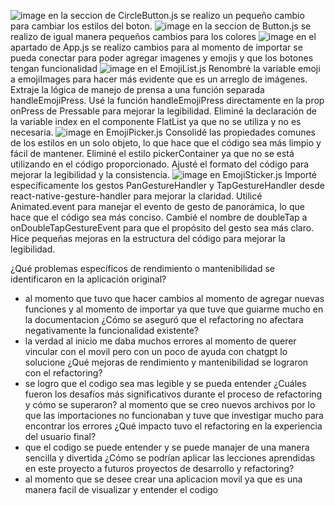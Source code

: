 ![image](https://github.com/XavierGuaman1/Project-ExpoGo/assets/116098951/ff0ed42c-7e02-41b2-9ca2-a6ccfe21065a)
en la seccion de CircleButton.js se realizo un pequeño cambio para cambiar los estilos del boton. 
![image](https://github.com/XavierGuaman1/Project-ExpoGo/assets/116098951/9de43c8d-01cd-4751-95a8-60335d09916c)
en la seccion de Button.js se realizo de igual manera pequeños cambios para los colores
![image](https://github.com/XavierGuaman1/Project-ExpoGo/assets/116098951/159f9ad0-9d0d-49de-91df-d19a848edfc4)
en el apartado de App.js se realizo cambios para al momento de importar se pueda conectar para poder agregar imagenes y emojis y que los botones tengan funcionalidad 
![image](https://github.com/XavierGuaman1/Project-ExpoGo/assets/116098951/4d1631b0-34db-47cb-ac16-658c3b89e1f3)
en el EmojiList.js Renombré la variable emoji a emojiImages para hacer más evidente que es un arreglo de imágenes.
Extraje la lógica de manejo de prensa a una función separada handleEmojiPress.
Usé la función handleEmojiPress directamente en la prop onPress de Pressable para mejorar la legibilidad.
Eliminé la declaración de la variable index en el componente FlatList ya que no se utiliza y no es necesaria.
![image](https://github.com/XavierGuaman1/Project-ExpoGo/assets/116098951/cc6ba0ce-b36c-4558-9285-051194e01c08)
en EmojiPicker.js 
Consolidé las propiedades comunes de los estilos en un solo objeto, lo que hace que el código sea más limpio y fácil de mantener.
Eliminé el estilo pickerContainer ya que no se está utilizando en el código proporcionado.
Ajusté el formato del código para mejorar la legibilidad y la consistencia.
![image](https://github.com/XavierGuaman1/Project-ExpoGo/assets/116098951/559d8a05-4295-4b35-9c22-61f2d2c02991)
en EmojiSticker.js Importé específicamente los gestos PanGestureHandler y TapGestureHandler desde react-native-gesture-handler para mejorar la claridad.
Utilicé Animated.event para manejar el evento de gesto de panorámica, lo que hace que el código sea más conciso.
Cambié el nombre de doubleTap a onDoubleTapGestureEvent para que el propósito del gesto sea más claro.
Hice pequeñas mejoras en la estructura del código para mejorar la legibilidad.



¿Qué problemas específicos de rendimiento o mantenibilidad se identificaron en la aplicación original?
- al momento que tuvo que hacer cambios al momento de agregar nuevas funciones y al momento de importar ya que tuve que guiarme mucho en la documentacion
¿Cómo se aseguró que el refactoring no afectara negativamente la funcionalidad existente?
- la verdad al inicio me daba muchos errores al momento de querer vincular con el movil pero con un poco de ayuda con chatgpt lo solucione
¿Qué mejoras de rendimiento y mantenibilidad se lograron con el refactoring?
- se logro que el codigo sea mas legible y se pueda entender 
¿Cuáles fueron los desafíos más significativos durante el proceso de refactoring y cómo se superaron?
al momento que se creo nuevos archivos por lo que las importaciones no funcionaban y tuve que investigar mucho para encontrar los errores 
¿Qué impacto tuvo el refactoring en la experiencia del usuario final?
- que el codigo se puede entender y se puede manajer de una manera sencilla y divertida
¿Cómo se podrían aplicar las lecciones aprendidas en este proyecto a futuros proyectos de desarrollo y refactoring?
- al momento que se desee crear una aplicacion movil ya que es una manera facil de visualizar y entender el codigo



